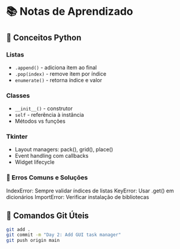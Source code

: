# 📚 Notas de Aprendizado

## 🐍 Conceitos Python

### Listas
- `.append()` - adiciona item ao final
- `.pop(index)` - remove item por índice
- `enumerate()` - retorna índice e valor

### Classes
- `__init__()` - construtor
- `self` - referência à instância
- Métodos vs funções

### Tkinter
- Layout managers: pack(), grid(), place()
- Event handling com callbacks
- Widget lifecycle

### 🐛 Erros Comuns e Soluções
IndexError: Sempre validar índices de listas
KeyError: Usar .get() em dicionários
ImportError: Verificar instalação de bibliotecas

## 🔧 Comandos Git Úteis
```bash
git add .
git commit -m "Day 2: Add GUI task manager"
git push origin main

